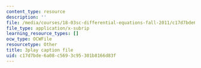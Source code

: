 ```yaml
---
content_type: resource
description: ''
file: /media/courses/18-03sc-differential-equations-fall-2011/c17d7bde6a08c5693c95301b8166d83f_EQJBp6Ym-6A.srt
file_type: application/x-subrip
learning_resource_types: []
ocw_type: OCWFile
resourcetype: Other
title: 3play caption file
uid: c17d7bde-6a08-c569-3c95-301b8166d83f
---
```

